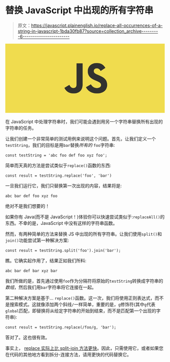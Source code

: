 # 替换 JavaScript 中出现的所有字符串

> 原文：<https://javascript.plainenglish.io/replace-all-occurrences-of-a-string-in-javascript-1bda30fb87?source=collection_archive---------6----------------------->

![](img/bbbab6fc99628470add15052bb51d73c.png)

在 JavaScript 中处理字符串时，我们可能会遇到用另一个字符串替换所有出现的字符串的任务。

让我们创建一个非常简单的测试用例来说明这个问题。首先，让我们定义一个`testString`，我们的目标是用`bar`替换*所有的* `foo`字符串:

```
const testString = 'abc foo def foo xyz foo';
```

简单而天真的方法是尝试类似于`replace()`函数的东西:

```
const result = testString.replace('foo', 'bar')
```

一旦我们运行它，我们只替换第一次出现的内容，结果将是:

```
abc bar def foo xyz foo
```

绝对不是我们想要的！

如果你有 Java(而不是 JavaScript！)体验你可以快速尝试类似于:`replaceAll()`的东西。不幸的是，JavaScript 中没有这样的字符串函数。

然而，有两种简单的方法来替换 JS 中出现的所有字符串。让我们使用`split()`和`join()`功能尝试第一种解决方案:

```
const result = testString.split('foo').join('bar'); 
```

瞧。它确实起作用了，结果正如我们所料:

```
abc bar def bar xyz bar
```

我们所做的是，首先通过使用`foo`作为分隔符将原始的`testString`转换成字符串的*数组*，然后我们用`bar`字符串将它连接在一起。

第二种解决方案是基于… `replace()`函数。这一次，我们将使用正则表达式，而不是搜索模式。这就像添加两个斜线`/`一样简单，重要的是，`g`修饰符(其中`g`代表`global`匹配，即替换将从给定字符串的开始到结束，而不是匹配第一个出现的字符串):

```
const result = testString.replace(/foo/g, 'bar');
```

答对了。这也很有效。

事实上， [replace 实际上比 split-join 方法更快](https://jsperf.com/replace-all-vs-split-join)。因此，只需使用它，或者如果您在代码的其他地方看到拆分-连接方法，请用更快的代码替换它。